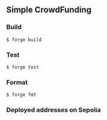 ## Simple CrowdFunding

### Build

```shell
$ forge build
```

### Test

```shell
$ forge test
```

### Format

```shell
$ forge fmt
```

### Deployed addresses on Sepolia
